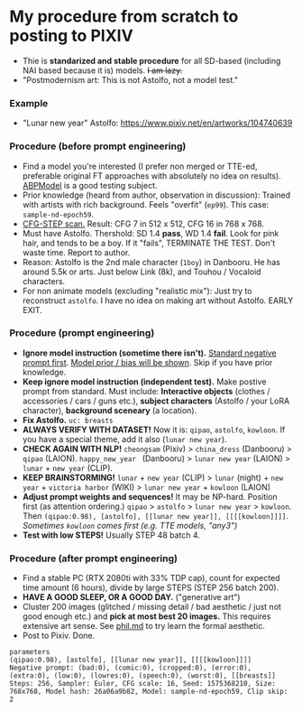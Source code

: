# My procedure from scratch to posting to PIXIV #

- Thie is **standarized and stable procedure** for all SD-based (including NAI based because it is) models. ~~I am lazy.~~ 
- "Postmodernism art: This is not Astolfo, not a model test."

### Example ###

- "Lunar new year" Astolfo: https://www.pixiv.net/en/artworks/104740639

### Procedure (before prompt engineering) ###

- Find a model you're interested (I prefer non merged or TTE-ed, preferable original FT approaches with absolutely no idea on results). [ABPModel](https://huggingface.co/AnnihilationOperator/ABPModel) is a good testing subject.
- Prior knowledge (heard from author, observation in discussion): Trained with artists with rich background. Feels "overfit" (`ep99`). This case: `sample-nd-epoch59`.
- [CFG-STEP scan.](./cfg_step.md) Result: CFG 7 in 512 x 512, CFG 16 in 768 x 768.
- Must have Astolfo. Thershold: SD 1.4 **pass**, WD 1.4 **fail**. Look for pink hair, and tends to be a boy. If it "fails", TERMINATE THE TEST. Don't waste time. Report to author.
- Reason: Astolfo is the 2nd male character (`1boy`) in Danbooru. He has around 5.5k or arts. Just below Link (8k), and Touhou / Vocaloid characters.
- For non animate models (excluding "realistic mix"): Just try to reconstruct `astolfo`. I have no idea on making art without Astolfo. EARLY EXIT.

### Procedure (prompt engineering) ###

- **Ignore model instruction (sometime there isn't).** [Standard negative prompt first](./prompt.md). [Model prior / bias will be shown](./prior.md). Skip if you have prior knowledge.
- **Keep ignore model instruction (independent test).** Make postive prompt from standard. Must include: **Interactive objects** (clothes / accessories / cars / guns etc.), **subject characters** (Astolfo / your LoRA character), **background sceneary** (a location).
- **Fix Astolfo.** `uc: breasts`
- **ALWAYS VERIFY WITH DATASET!** Now it is: `qipao`, `astolfo`, `kowloon`. If you have a special theme, add it also (`lunar new year`).
- **CHECK AGAIN WITH NLP!** `cheongsam` (Pixiv) > `china_dress` (Danbooru) > `qipao` (LAION). `happy_new_year ` (Danbooru) > `lunar new year` (LAION) > `lunar` + `new year` (CLIP).
- **KEEP BRAINSTORMING!** `lunar` + `new year` (CLIP) > `lunar` (night) + `new year` + `victoria harbor` (WIKI) > `lunar new year` + `kowloon` (LAION)
- **Adjust prompt weights and sequences!** It may be NP-hard. Position first (as attention ordering.) `qipao` > `astolfo` > `lunar new year` > `kowloon`. Then `(qipao:0.98), [astolfo], [[lunar new year]], [[[[kowloon]]]]`. *Sometimes `kowloon` comes first (e.g. TTE models, "any3")*
- **Test with low STEPS!** Usually STEP 48 batch 4.

### Procedure (after prompt engineering) ###
- Find a stable PC (RTX 2080ti with 33% TDP cap), count for expected time amount (6 hours), divide by large STEPS (STEP 256 batch 200).
- **HAVE A GOOD SLEEP, OR A GOOD DAY.** ("generative art")
- Cluster 200 images (glitched / missing detail / bad aesthetic / just not good enough etc.) and **pick at most best 20 images.** This requires extensive art sense. See [phil.md](https://github.com/6DammK9/nai-anime-pure-negative-prompt/blob/main/ch98/phil.md) to try learn the formal aesthetic.
- Post to Pixiv. Done.



```
parameters
(qipao:0.98), [astolfo], [[lunar new year]], [[[[kowloon]]]]
Negative prompt: (bad:0), (comic:0), (cropped:0), (error:0), (extra:0), (low:0), (lowres:0), (speech:0), (worst:0), [[breasts]]
Steps: 256, Sampler: Euler, CFG scale: 16, Seed: 1575368210, Size: 768x768, Model hash: 26a06a9b82, Model: sample-nd-epoch59, Clip skip: 2
```
